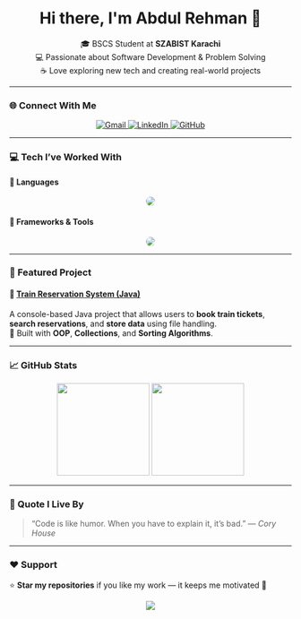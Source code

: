 <!-- ====== Abdul Rehman GitHub Profile ====== -->
<h1 align="center">Hi there, I'm Abdul Rehman 👋</h1>

<p align="center">
🎓 BSCS Student at <strong>SZABIST Karachi</strong> <br>
💻 Passionate about Software Development & Problem Solving <br>
☕ Love exploring new tech and creating real-world projects
</p>

---

### 🌐 Connect With Me  
<p align="center">
  <a href="mailto:abdulrehman06012@gmail.com">
    <img src="https://img.shields.io/badge/Gmail-D14836?style=for-the-badge&logo=gmail&logoColor=white&labelColor=000000&color=F25C54" alt="Gmail"/>
  </a>
  <a href="https://www.linkedin.com/in/abdul-rehman-653b5a367/">
    <img src="https://img.shields.io/badge/LinkedIn-0077B5?style=for-the-badge&logo=linkedin&logoColor=white&labelColor=000000&color=0077B5" alt="LinkedIn"/>
  </a>
  <a href="https://github.com/abdul-rehman-2312410">
    <img src="https://img.shields.io/badge/GitHub-181717?style=for-the-badge&logo=github&logoColor=white&labelColor=000000&color=181717" alt="GitHub"/>
  </a>
</p>

---

### 💻 Tech I’ve Worked With  

#### 🧠 Languages  
<p align="center">
  <img src="https://skillicons.dev/icons?i=java,c,cs,python,html,css&theme=dark&perline=6" style="border-radius: 15px;"/>
</p>

#### 🧩 Frameworks & Tools  
<p align="center">
  <img src="https://skillicons.dev/icons?i=vscode,git,github,figma,netlify,postman,ps&theme=dark&perline=7" style="border-radius: 15px;"/>
</p>

---

### 🚆 Featured Project  
#### 🎯 [Train Reservation System (Java)](https://github.com/abdul-rehman-2312410/TrainReservationSystem)
A console-based Java project that allows users to **book train tickets**, **search reservations**, and **store data** using file handling.  
🧩 Built with **OOP**, **Collections**, and **Sorting Algorithms**.

---

### 📈 GitHub Stats  
<p align="center">
  <img src="https://github-readme-stats.vercel.app/api?username=abdul-rehman-2312410&show_icons=true&theme=tokyonight&border_radius=20" height="165"/>
  <img src="https://github-readme-stats.vercel.app/api/top-langs/?username=abdul-rehman-2312410&layout=compact&theme=tokyonight&border_radius=20" height="165"/>
</p>

---

### 🧭 Quote I Live By  
> “Code is like humor. When you have to explain it, it’s bad.” — *Cory House*

---

### ❤️ Support  
⭐ **Star my repositories** if you like my work — it keeps me motivated 🚀  

<p align="center">
  <img src="https://komarev.com/ghpvc/?username=abdul-rehman-2312410&label=Profile%20Views&color=blue&style=for-the-badge&border_radius=20"/>
</p>
